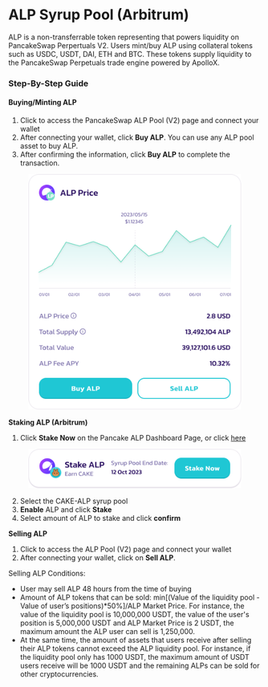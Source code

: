 # ALP Syrup Pool (Arbitrum)

ALP is a non-transferrable token representing that powers liquidity on PancakeSwap Perpertuals V2. Users mint/buy ALP using collateral tokens such as USDC, USDT, DAI, ETH and BTC. These tokens supply liquidity to the PancakeSwap Perpetuals trade engine powered by ApolloX.

### Step-By-Step Guide

#### Buying/Minting ALP

1. Click to access the PancakeSwap ALP Pool (V2) page and connect your wallet
2. After connecting your wallet, click **Buy ALP**. You can use any ALP pool asset to buy ALP.
3. After confirming the information, click **Buy ALP** to complete the transaction.

<figure><img src="../../../../../../.gitbook/assets/Buy ALP Module.png" alt=""><figcaption></figcaption></figure>

**Staking ALP (Arbitrum)**

1. Click **Stake Now** on the Pancake ALP Dashboard Page, or click [here](https://pancakeswap.finance/pools?chain=arb)

<figure><img src="../../../../../../.gitbook/assets/png (4).png" alt=""><figcaption></figcaption></figure>

2. Select the CAKE-ALP syrup pool
3. **Enable** ALP and click **Stake**
4. Select amount of ALP to stake and click **confirm**

**Selling ALP**

1. &#x20;Click to access the ALP Pool (V2) page and connect your wallet
2. After connecting your wallet, click on **Sell ALP**.

Selling ALP Conditions:

* &#x20;User may sell ALP 48 hours from the time of buying
* &#x20;Amount of ALP tokens that can be sold: min\[(Value of the liquidity pool - Value of user’s positions)\*50%]/ALP Market Price. For instance, the value of the liquidity pool is 10,000,000 USDT, the value of the user's position is 5,000,000 USDT and ALP Market Price is 2 USDT, the maximum amount the ALP user can sell is 1,250,000.&#x20;
* At the same time, the amount of assets that users receive after selling their ALP tokens cannot exceed the ALP liquidity pool. For instance, if the liquidity pool only has 1000 USDT, the maximum amount of USDT users receive will be 1000 USDT and the remaining ALPs can be sold for other cryptocurrencies.
